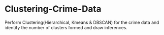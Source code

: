 # Clustering-Crime-Data

Perform Clustering(Hierarchical, Kmeans & DBSCAN) for the crime data and identify the number of clusters formed and draw inferences.
